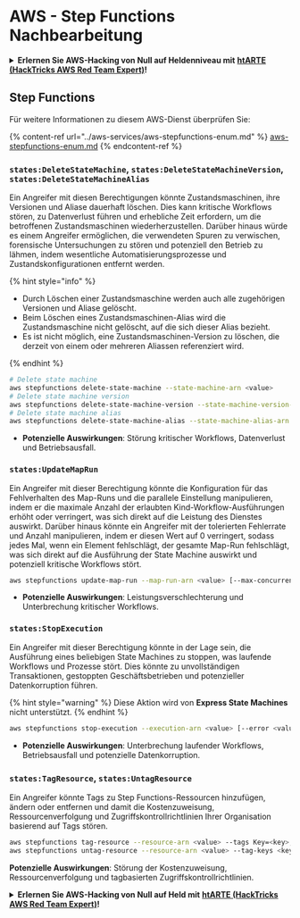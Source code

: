 # AWS - Step Functions Nachbearbeitung

<details>

<summary><strong>Erlernen Sie AWS-Hacking von Null auf Heldenniveau mit</strong> <a href="https://training.hacktricks.xyz/courses/arte"><strong>htARTE (HackTricks AWS Red Team Expert)</strong></a><strong>!</strong></summary>

Andere Möglichkeiten, HackTricks zu unterstützen:

* Wenn Sie Ihr **Unternehmen in HackTricks beworben sehen möchten** oder **HackTricks im PDF-Format herunterladen möchten**, überprüfen Sie die [**ABONNEMENTPLÄNE**](https://github.com/sponsors/carlospolop)!
* Holen Sie sich das [**offizielle PEASS & HackTricks-Merchandise**](https://peass.creator-spring.com)
* Entdecken Sie [**The PEASS Family**](https://opensea.io/collection/the-peass-family), unsere Sammlung exklusiver [**NFTs**](https://opensea.io/collection/the-peass-family)
* **Treten Sie der** 💬 [**Discord-Gruppe**](https://discord.gg/hRep4RUj7f) oder der [**Telegram-Gruppe**](https://t.me/peass) bei oder **folgen** Sie uns auf **Twitter** 🐦 [**@hacktricks_live**](https://twitter.com/hacktricks_live)**.**
* **Teilen Sie Ihre Hacking-Tricks, indem Sie PRs an die** [**HackTricks**](https://github.com/carlospolop/hacktricks) und [**HackTricks Cloud**](https://github.com/carlospolop/hacktricks-cloud) GitHub-Repositories einreichen.

</details>

## Step Functions

Für weitere Informationen zu diesem AWS-Dienst überprüfen Sie:

{% content-ref url="../aws-services/aws-stepfunctions-enum.md" %}
[aws-stepfunctions-enum.md](../aws-services/aws-stepfunctions-enum.md)
{% endcontent-ref %}

### `states:DeleteStateMachine`, `states:DeleteStateMachineVersion`, `states:DeleteStateMachineAlias`

Ein Angreifer mit diesen Berechtigungen könnte Zustandsmaschinen, ihre Versionen und Aliase dauerhaft löschen. Dies kann kritische Workflows stören, zu Datenverlust führen und erhebliche Zeit erfordern, um die betroffenen Zustandsmaschinen wiederherzustellen. Darüber hinaus würde es einem Angreifer ermöglichen, die verwendeten Spuren zu verwischen, forensische Untersuchungen zu stören und potenziell den Betrieb zu lähmen, indem wesentliche Automatisierungsprozesse und Zustandskonfigurationen entfernt werden.

{% hint style="info" %}

- Durch Löschen einer Zustandsmaschine werden auch alle zugehörigen Versionen und Aliase gelöscht.
- Beim Löschen eines Zustandsmaschinen-Alias wird die Zustandsmaschine nicht gelöscht, auf die sich dieser Alias bezieht.
- Es ist nicht möglich, eine Zustandsmaschinen-Version zu löschen, die derzeit von einem oder mehreren Aliassen referenziert wird.

{% endhint %}
```bash
# Delete state machine
aws stepfunctions delete-state-machine --state-machine-arn <value>
# Delete state machine version
aws stepfunctions delete-state-machine-version --state-machine-version-arn <value>
# Delete state machine alias
aws stepfunctions delete-state-machine-alias --state-machine-alias-arn <value>
```
- **Potenzielle Auswirkungen**: Störung kritischer Workflows, Datenverlust und Betriebsausfall.

### `states:UpdateMapRun`

Ein Angreifer mit dieser Berechtigung könnte die Konfiguration für das Fehlverhalten des Map-Runs und die parallele Einstellung manipulieren, indem er die maximale Anzahl der erlaubten Kind-Workflow-Ausführungen erhöht oder verringert, was sich direkt auf die Leistung des Dienstes auswirkt. Darüber hinaus könnte ein Angreifer mit der tolerierten Fehlerrate und Anzahl manipulieren, indem er diesen Wert auf 0 verringert, sodass jedes Mal, wenn ein Element fehlschlägt, der gesamte Map-Run fehlschlägt, was sich direkt auf die Ausführung der State Machine auswirkt und potenziell kritische Workflows stört.
```bash
aws stepfunctions update-map-run --map-run-arn <value> [--max-concurrency <value>] [--tolerated-failure-percentage <value>] [--tolerated-failure-count <value>]
```
- **Potenzielle Auswirkungen**: Leistungsverschlechterung und Unterbrechung kritischer Workflows.

### `states:StopExecution`

Ein Angreifer mit dieser Berechtigung könnte in der Lage sein, die Ausführung eines beliebigen State Machines zu stoppen, was laufende Workflows und Prozesse stört. Dies könnte zu unvollständigen Transaktionen, gestoppten Geschäftsbetrieben und potenzieller Datenkorruption führen.

{% hint style="warning" %}
Diese Aktion wird von **Express State Machines** nicht unterstützt.
{% endhint %}
```bash
aws stepfunctions stop-execution --execution-arn <value> [--error <value>] [--cause <value>]
```
- **Potenzielle Auswirkungen**: Unterbrechung laufender Workflows, Betriebsausfall und potenzielle Datenkorruption.

### `states:TagResource`, `states:UntagResource`

Ein Angreifer könnte Tags zu Step Functions-Ressourcen hinzufügen, ändern oder entfernen und damit die Kostenzuweisung, Ressourcenverfolgung und Zugriffskontrollrichtlinien Ihrer Organisation basierend auf Tags stören.
```bash
aws stepfunctions tag-resource --resource-arn <value> --tags Key=<key>,Value=<value>
aws stepfunctions untag-resource --resource-arn <value> --tag-keys <key>
```
**Potenzielle Auswirkungen**: Störung der Kostenzuweisung, Ressourcenverfolgung und tagbasierten Zugriffskontrollrichtlinien.

<details>

<summary><strong>Erlernen Sie AWS-Hacking von Null auf Held mit</strong> <a href="https://training.hacktricks.xyz/courses/arte"><strong>htARTE (HackTricks AWS Red Team Expert)</strong></a><strong>!</strong></summary>

Andere Möglichkeiten, HackTricks zu unterstützen:

* Wenn Sie Ihr **Unternehmen in HackTricks beworben sehen möchten** oder **HackTricks im PDF-Format herunterladen möchten**, überprüfen Sie die [**ABONNEMENTPLÄNE**](https://github.com/sponsors/carlospolop)!
* Holen Sie sich das [**offizielle PEASS & HackTricks-Merchandise**](https://peass.creator-spring.com)
* Entdecken Sie [**The PEASS Family**](https://opensea.io/collection/the-peass-family), unsere Sammlung exklusiver [**NFTs**](https://opensea.io/collection/the-peass-family)
* **Treten Sie der** 💬 [**Discord-Gruppe**](https://discord.gg/hRep4RUj7f) oder der [**Telegram-Gruppe**](https://t.me/peass) bei oder **folgen** Sie uns auf **Twitter** 🐦 [**@hacktricks_live**](https://twitter.com/hacktricks_live)**.**
* **Teilen Sie Ihre Hacking-Tricks, indem Sie PRs an die** [**HackTricks**](https://github.com/carlospolop/hacktricks) und [**HackTricks Cloud**](https://github.com/carlospolop/hacktricks-cloud) GitHub-Repositorys einreichen.

</details>

